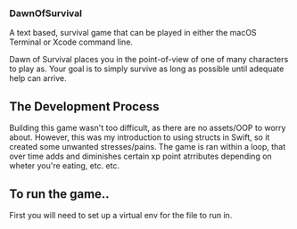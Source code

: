 ### DawnOfSurvival

A text based, survival game that can be played in either the macOS Terminal or Xcode command line. 

Dawn of Survival places you in the point-of-view of one of many characters to play as. Your goal is to simply survive as long as possible until adequate help can arrive. 

## The Development Process

Building this game wasn't too difficult, as there are no assets/OOP to worry about. However, this was my introduction to using  structs in Swift,
so it created some unwanted stresses/pains. The game is ran within a loop, that over time adds and diminishes certain xp point atrributes depending on wheter
you're eating, etc. etc.

## To run the game..

First you will need to set up a virtual env for the file to run in.


